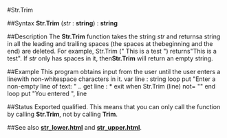 
#Str.Trim

##Syntax
**Str.Trim** (*str* : **string**) : **string**

##Description
The **Str.Trim** function takes the string *str* and returnsa string in all the leading and trailing spaces (the spaces at thebeginning and the end) are deleted. For example, Str.Trim ("   This is a test ") returns"This is a test". If *str* only has spaces in it, then**Str.Trim** will return an empty string.

##Example
This program obtains input from the user until the user enters a linewith non-whitespace characters in it.
        var line : string
        loop
            put "Enter a non-empty line of text: " ..
            get line : *
            exit when Str.Trim (line) not= ""
        end loop
        put "You entered ", line
    
##Status
Exported qualified.
This means that you can only call the function by calling **Str.Trim**, not by calling **Trim**.

##See also
**[str_lower.html](Str.Lower)** and **[str_upper.html](Str.Upper)**.
